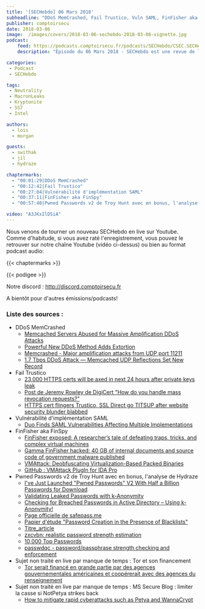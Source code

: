 ```yaml
---
title: '[SECHebdo] 06 Mars 2018'
subheadline: "DDoS MemCrashed, Fail Trustico, Vuln SAML, FinFisher aka FinSpy, Pwned Passwords v2, etc."
publisher: comptoirsecu
date: 2018-03-06
image:  /images/covers/2018-03-06-sechebdo-2018-03-06-vignette.jpg
podcast:
    feed: https://podcasts.comptoirsecu.fr/podcasts/SECHebdo/CSEC.SECHebdo.2018-03-06.mp3
    description: "Épisode du 06 Mars 2018 - SECHebdo est une revue de l'actualité cybersécurité réalisé en live sur Youtube, généralement le mardi soir."

categories:
 - Podcast
 - SECHebdo

tags:
 - Neutrality
 - MacronLeaks
 - Kryptonite
 - SS7
 - Intel

authors:
  - lois
  - morgan

guests:
  - swithak
  - jil
  - hydraze

chaptermarks:
  - "00:01:29|DDoS MemCrashed"
  - "00:12:42|Fail Trustico"
  - "00:27:04|Vulnérabilité d'implémentation SAML"
  - "00:37:11|FinFisher aka FinSpy"
  - "00:57:40|Pwned Passwords v2 de Troy Hunt avec en bonus, l'analyse de Hydraze"

video: "A3JKxIlDSiA"
---
```


Nous venons de tourner un nouveau SECHebdo en live sur Youtube. Comme d'habitude, si vous avez raté l'enregistrement, vous pouvez le retrouver sur notre chaîne Youtube (vidéo ci-dessus) ou bien au format podcast audio:

{{< chaptermarks >}}

{{< podigee >}}

Notre discord : <http://discord.comptoirsecu.fr>

A bientôt pour d'autres émissions/podcasts!

### Liste des sources :

* DDoS MemCrashed
    * [Memcached Servers Abused for Massive Amplification DDoS Attacks](https://thehackernews.com/2018/02/memcached-amplification-ddos.html)
    * [Powerful New DDoS Method Adds Extortion](https://krebsonsecurity.com/2018/03/powerful-new-ddos-method-adds-extortion/)
    * [Memcrashed - Major amplification attacks from UDP port 11211](https://blog.cloudflare.com/memcrashed-major-amplification-attacks-from-port-11211/)
    * [1.7 Tbps DDoS Attack — ​Memcached UDP Reflections Set New Record](https://thehackernews.com/2018/03/ddos-attack-memcached.html)
* Fail Trustico
    * [23,000 HTTPS certs will be axed in next 24 hours after private keys leak](https://www.theregister.co.uk/2018/03/01/trustico_digicert_symantec_spat/)
    * [Post de Jeremy Rowley de DigiCert "How do you handle mass revocation requests?"](https://groups.google.com/forum/#!msg/mozilla.dev.security.policy/wxX4Yv0E3Mk/QZt8UPhKAwAJ)
    * [HTTPS cert flingers Trustico, SSL Direct go TITSUP after website security blunder blabbed](https://www.theregister.co.uk/2018/03/01/trustico_website_offline/)
* Vulnérabilité d'implémentation SAML
    * [Duo Finds SAML Vulnerabilities Affecting Multiple Implementations](https://duo.com/blog/duo-finds-saml-vulnerabilities-affecting-multiple-implementations)
* FinFisher aka FinSpy
    * [FinFisher exposed: A researcher’s tale of defeating traps, tricks, and complex virtual machines](https://cloudblogs.microsoft.com/microsoftsecure/2018/03/01/finfisher-exposed-a-researchers-tale-of-defeating-traps-tricks-and-complex-virtual-machines/)
    * [Gamma FinFisher hacked: 40 GB of internal documents and source code of government malware published](https://netzpolitik.org/2014/gamma-finfisher-hacked-40-gb-of-internal-documents-and-source-code-of-government-malware-published/)
    * [VMAttack: Deobfuscating Virtualization-Based Packed Binaries](https://www1.cs.fau.de/filepool/publications/unpacking-dynamic-static.pdf)
    * [GitHub : VMAttack PlugIn for IDA Pro](https://github.com/anatolikalysch/VMAttack)
* Pwned Passwords v2 de Troy Hunt avec en bonus, l'analyse de Hydraze
    * [I've Just Launched "Pwned Passwords" V2 With Half a Billion Passwords for Download](https://www.troyhunt.com/ive-just-launched-pwned-passwords-version-2/)
    * [Validating Leaked Passwords with k-Anonymity](https://blog.cloudflare.com/validating-leaked-passwords-with-k-anonymity/)
    * [Checking for Breached Passwords in Active Directory – Using k-Anonymity!](https://jacksonvd.com/checking-for-breached-passwords-ad-using-k-anonymity/)
    * [Page officielle de safepass.me](https://safepass.me/)
    * [Papier d'étude "Password Creation in the Presence of Blacklists"](http://www.passwordresearch.com/papers/paper650.html)
    * [Titre_article](lien_article)
    * [zxcvbn: realistic password strength estimation](https://blogs.dropbox.com/tech/2012/04/zxcvbn-realistic-password-strength-estimation/)
    * [10,000 Top Passwords](https://xato.net/10-000-top-passwords-6d6380716fe0)
    * [passwdqc - password/passphrase strength checking and enforcement](http://www.openwall.com/passwdqc/)
* Sujet non traité en live par manque de temps : Tor et son financement
    * [Tor serait financé en grande partie par des agences gouvernementales américaines et coopérerait avec des agences du renseignement](https://www.developpez.com/actu/191341/Tor-serait-finance-en-grande-partie-par-des-agences-gouvernementales-americaines-et-coopererait-avec-des-agences-du-renseignement/)
* Sujet non traité en live par manque de temps : MS Secure Blog : limiter la casse si NotPetya strikes back
    * [How to mitigate rapid cyberattacks such as Petya and WannaCrypt](https://cloudblogs.microsoft.com/microsoftsecure/2018/02/21/how-to-mitigate-rapid-cyberattacks-such-as-petya-and-wannacrypt/)
